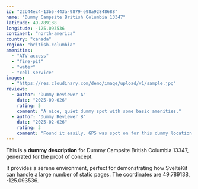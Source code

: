 ```yaml
---
id: "22b44ec4-13b5-443a-9879-e98a92848688"
name: "Dummy Campsite British Columbia 13347"
latitude: 49.789138
longitude: -125.093536
continent: "north-america"
country: "canada"
region: "british-columbia"
amenities:
  - "ATV-access"
  - "fire-pit"
  - "water"
  - "cell-service"
images:
  - "https://res.cloudinary.com/demo/image/upload/v1/sample.jpg"
reviews:
  - author: "Dummy Reviewer A"
    date: "2025-09-026"
    rating: 5
    comment: "A nice, quiet dummy spot with some basic amenities."
  - author: "Dummy Reviewer B"
    date: "2025-02-026"
    rating: 3
    comment: "Found it easily. GPS was spot on for this dummy location."
---
```


This is a **dummy description** for Dummy Campsite British Columbia 13347, generated for the proof of concept.

It provides a serene environment, perfect for demonstrating how SvelteKit can handle a large number of static pages. The coordinates are 49.789138, -125.093536.
